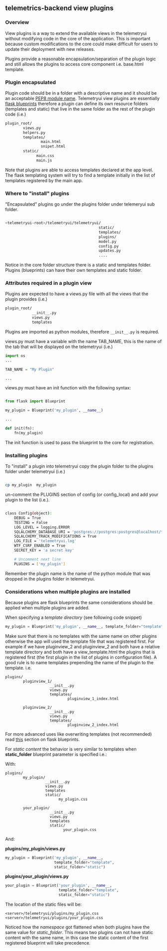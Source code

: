 ## telemetrics-backend view plugins

### Overview

View plugins is a way to extend the available views in the telemetryui
without modifying code in the core of the application. This is important
because custom modifications to the core could make difficult for users
to update their deployment with new releases.

Plugins provide a reasonable encapsulation/separation of the plugin logic
and still allows the plugins to access core component i.e. base.html template.


### Plugin encapsulated

Plugin code should be in a folder with a descriptive name and it should be an acceptable
[PEP8 module name](https://www.python.org/dev/peps/pep-0008/#package-and-module-names).
Telemetryui view plugins are essentially [flask blueprints](http://flask.pocoo.org/docs/0.12/blueprints/)
therefore a plugin can define its own resource folders (templates and static) that live
in the same folder as the rest of the plugin code (i.e.)

```bash
plugin_root/
        views.py
        helpers.py
        templates/
                main.html
                snipet.html
        static/
              main.css
              main.js
```

Note that plugins are able to access templates declared at the app level. The flask templating
system will try to find a template initially in the list of templates registered by the main app. 


### Where to "install" plugins 

"Encapsulated" plugins go under the plugins folder under telemeryui sub folder.

```bash

<telemetryui-root>/telemetryui/telemetryui/
                                          static/
                                          templates/
                                          plugins/
                                          model.py
                                          config.py
                                          updates.py
                                          ....
```

Notice in the core folder structure there is a static and templates folder. Plugins (blueprints)
can have their own templates and static folder.    


### Attributes required in a plugin view

Plugins are expected to have a views.py file with all the views that the plugin
provides (i.e.)

```bash
plugin_root/
            __init__.py
            views.py
            templates
```

Plugins are imported as python modules, therefore  ```__init__.py``` is required.

views.py must have a variable with the name TAB_NAME, this is the name of the
tab that will be displayed on the telemetryui (i.e.)

```python
import os
...

TAB_NAME = "My Plugin"

...
```

views.py must have an init function with the following syntax:

```python

from flask import Blueprint

my_plugin = Blueprint('my_plugin', __name__)

...

def init(fn):
    fn(my_plugin)

```

The init function is used to pass the blueprint to the core for registration.


### Installing plugins

To "install" a plugin into telemetryui copy the plugin folder to the plugins
folder under telemetryui (i.e.)

```bash

cp my_plugin  my_plugin
```

un-comment the PLUGINS section of config (or config_local) and add your plugin to
the list (i.e.). 

```bash

class Config(object):
    DEBUG = True
    TESTING = False
    LOG_LEVEL = logging.ERROR
    SQLALCHEMY_DATABASE_URI = 'postgres://postgres:postgres@localhost/telemdb'
    SQLALCHEMY_TRACK_MODIFICATIONS = True
    LOG_FILE = 'telemetryui.log'
    WTF_CSRF_ENABLED = True
    SECRET_KEY = 'a secret key'

    # Uncomment next line 
    PLUGINS = ['my_plugin']
```

Remember the plugin name is the name of the python module that was dropped
in the plugins folder in telemetryui.


### Considerations when multiple plugins are installed

Because plugins are flask blueprints the same considerations should be applied when
multiple plugins are added.

When specifying a *template directory* (see following code snippet)

```python
my_plugin = Blueprint('my_plugin', __name__, template_folder="template")
```

Make sure that there is no templates with the same name on other plugins otherwise the
app will used the template file that was registered first. For example if we have pluginview_2
and pluginview_2 and both have a relative template directory and both have a view_template.html
the plugins that is registered first (the first plugin in the list of plugins in configuration file).
A good rule is to name templates prepending the name of the plugin to the template. i.e.

```buildoutcfg
plugins/
        pluginview_1/
                    __init__.py
                    views.py
                    templates/
                            pluginview_1_index.html

        pluginview_2/
                    __init__.py
                    views.py
                    templates/
                            pluginview_2_index.html

```

For more advanced uses like overwriting templates (not recommended) read [this](http://flask.pocoo.org/docs/0.12/blueprints/#templates) section on flask blueprints.


For *static content* the behavior is very similar to templates when **static_folder** blueprint parameter is
specified i.e.:

With:
```buildoutcfg
plugins/
        my_plugin/
                  __init__.py
                  views.py
                  templates
                  static/
                        my_plugin.css

        your_plugin/
                    __init__.py
                    views.py
                    templates
                    static/
                          your_plugin.css

```

And:

**plugins/my_plugin/views.py**
```python
my_plugin = Blueprint('my_plugin', __name__,
                      template_folder="template",
                      static_folder="static")
```

**plugins/your_plugin/views.py**
```python
your_plugin = Blueprint('your_plugin', __name__,
                        template_folder="template",
                        static_folder="static")
```

The location of the static files will be:

```commandline
<server>/telemetryui/plugins/my_plugin.css
<server>/telemetryui/plugins/your_plugin.css
```

Noticed how the *namespace* got flattened when both plugins have the same value for
*static_folder*. This means two plugins can not have static content with the same name,
in this case the static content of the first registered blueprint will take precedence.
